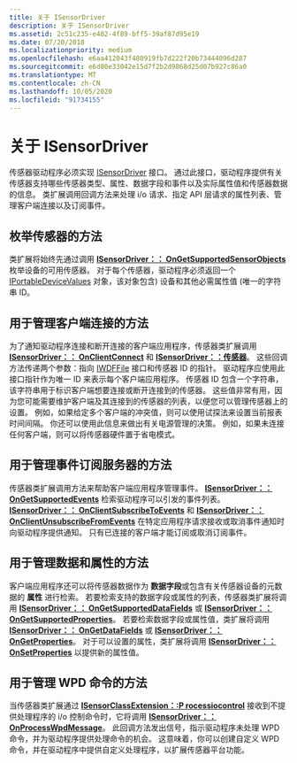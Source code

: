 ```yaml
---
title: 关于 ISensorDriver
description: 关于 ISensorDriver
ms.assetid: 2c51c235-e402-4f89-bff5-39af87d95e19
ms.date: 07/20/2018
ms.localizationpriority: medium
ms.openlocfilehash: e6aa412043f480919fb7d222f20b73444096d287
ms.sourcegitcommit: e6d80e33042e15d7f2b2d9868d25d07b927c86a0
ms.translationtype: MT
ms.contentlocale: zh-CN
ms.lasthandoff: 10/05/2020
ms.locfileid: "91734155"
---
```

# <a name="about-isensordriver"></a>关于 ISensorDriver


传感器驱动程序必须实现 [ISensorDriver](/windows-hardware/drivers/ddi/sensorsclassextension/nn-sensorsclassextension-isensordriver) 接口。 通过此接口，驱动程序提供有关传感器支持哪些传感器类型、属性、数据字段和事件以及实际属性值和传感器数据的信息。 类扩展调用回调方法来处理 i/o 请求、指定 API 层请求的属性列表、管理客户端连接以及订阅事件。

## <a name="method-to-enumerate-sensors"></a>枚举传感器的方法

类扩展将始终先通过调用 [**ISensorDriver：： OnGetSupportedSensorObjects**](/windows-hardware/drivers/ddi/sensorsclassextension/nf-sensorsclassextension-isensordriver-ongetsupportedsensorobjects)枚举设备的可用传感器。 对于每个传感器，驱动程序必须返回一个 [IPortableDeviceValues](/windows-hardware/drivers/ddi/portabledevicetypes/nn-portabledevicetypes-iportabledevicevalues) 对象，该对象包含) 设备和其他必需属性值 (唯一的字符串 ID。

## <a name="methods-to-manage-client-connections"></a>用于管理客户端连接的方法

为了通知驱动程序连接和断开连接的客户端应用程序，传感器类扩展调用 [**ISensorDriver：： OnClientConnect**](/windows-hardware/drivers/ddi/sensorsclassextension/nf-sensorsclassextension-isensordriver-onclientconnect) 和 [**ISensorDriver：：传感器**](/windows-hardware/drivers/ddi/sensorsclassextension/nf-sensorsclassextension-isensordriver-onclientdisconnect)。 这些回调方法传递两个参数：指向 [IWDFFile](/windows-hardware/drivers/ddi/wudfddi/nn-wudfddi-iwdffile) 接口和传感器 ID 的指针。 驱动程序应使用此接口指针作为唯一 ID 来表示每个客户端应用程序。 传感器 ID 包含一个字符串，该字符串用于标识客户端想要连接或断开连接到的传感器。 这些值非常有用，因为您可能需要维护客户端及其连接到的传感器的列表，以便您可以管理传感器上的设置。 例如，如果给定多个客户端的冲突值，则可以使用试探法来设置当前报表时间间隔。 你还可以使用此信息来做出有关电源管理的决策。 例如，如果未连接任何客户端，则可以将传感器硬件置于省电模式。

## <a name="methods-to-manage-event-subscribers"></a>用于管理事件订阅服务器的方法

传感器类扩展调用方法来帮助客户端应用程序管理事件。 [**ISensorDriver：： OnGetSupportedEvents**](/windows-hardware/drivers/ddi/sensorsclassextension/nf-sensorsclassextension-isensordriver-ongetsupportedevents) 检索驱动程序可以引发的事件列表。 [**ISensorDriver：： OnClientSubscribeToEvents**](/windows-hardware/drivers/ddi/sensorsclassextension/nf-sensorsclassextension-isensordriver-onclientsubscribetoevents) 和 [**ISensorDriver：： OnClientUnsubscribeFromEvents**](/windows-hardware/drivers/ddi/sensorsclassextension/nf-sensorsclassextension-isensordriver-onclientunsubscribefromevents) 在特定应用程序请求接收或取消事件通知时向驱动程序提供通知。 只有已连接的客户端才能订阅或取消订阅事件。

## <a name="methods-to-manage-data-and-properties"></a>用于管理数据和属性的方法

客户端应用程序还可以将传感器数据作为 **数据字段**或包含有关传感器设备的元数据的 **属性** 进行检索。 若要检索支持的数据字段或属性的列表，传感器类扩展将调用 [**ISensorDriver：： OnGetSupportedDataFields**](/windows-hardware/drivers/ddi/sensorsclassextension/nf-sensorsclassextension-isensordriver-ongetsupporteddatafields) 或 [**ISensorDriver：： OnGetSupportedProperties**](/windows-hardware/drivers/ddi/sensorsclassextension/nf-sensorsclassextension-isensordriver-ongetsupportedproperties)。 若要检索数据字段或属性值，类扩展将调用 [**ISensorDriver：： OnGetDataFields**](/windows-hardware/drivers/ddi/sensorsclassextension/nf-sensorsclassextension-isensordriver-ongetdatafields) 或 [**ISensorDriver：： OnGetProperties**](/windows-hardware/drivers/ddi/sensorsclassextension/nf-sensorsclassextension-isensordriver-ongetproperties)。 对于可以设置的属性，类扩展将调用 [**ISensorDriver：： OnSetProperties**](/windows-hardware/drivers/ddi/sensorsclassextension/nf-sensorsclassextension-isensordriver-onsetproperties) 以提供新的属性值。

## <a name="methods-to-manage-wpd-commands"></a>用于管理 WPD 命令的方法

当传感器类扩展通过 [**ISensorClassExtension：:P rocessiocontrol**](/windows-hardware/drivers/ddi/sensorsclassextension/nf-sensorsclassextension-isensorclassextension-processiocontrol) 接收到不提供处理程序的 i/o 控制命令时，它将调用 [**ISensorDriver：： OnProcessWpdMessage**](/windows-hardware/drivers/ddi/sensorsclassextension/nf-sensorsclassextension-isensordriver-onprocesswpdmessage)。 此回调方法发出信号，指示驱动程序未处理 WPD 命令，并为驱动程序提供处理命令的机会。 这意味着，你可以创建自定义 WPD 命令，并在驱动程序中提供自定义处理程序，以扩展传感器平台功能。

